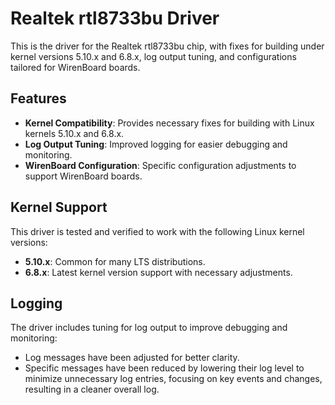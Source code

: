 # Realtek rtl8733bu Driver

This is the driver for the Realtek rtl8733bu chip, with fixes for building under kernel versions 5.10.x and 6.8.x, log output tuning, and configurations tailored for WirenBoard boards.

## Features
- **Kernel Compatibility**: Provides necessary fixes for building with Linux kernels 5.10.x and 6.8.x.
- **Log Output Tuning**: Improved logging for easier debugging and monitoring.
- **WirenBoard Configuration**: Specific configuration adjustments to support WirenBoard boards.

## Kernel Support
This driver is tested and verified to work with the following Linux kernel versions:
- **5.10.x**: Common for many LTS distributions.
- **6.8.x**: Latest kernel version support with necessary adjustments.

## Logging
The driver includes tuning for log output to improve debugging and monitoring:
- Log messages have been adjusted for better clarity.
- Specific messages have been reduced by lowering their log level to minimize unnecessary log entries, focusing on key events and changes, resulting in a cleaner overall log.

